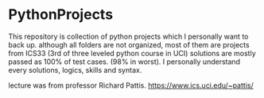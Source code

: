 # PythonProjects

This repository is collection of python projects which I personally want to back up. 
although all folders are not organized, most of them are projects from ICS33 (3rd of three leveled python course in UCI)
solutions are mostly passed as 100% of test cases. (98% in worst).
I personally understand every solutions, logics, skills and syntax.

lecture was from professor Richard Pattis. 
https://www.ics.uci.edu/~pattis/
